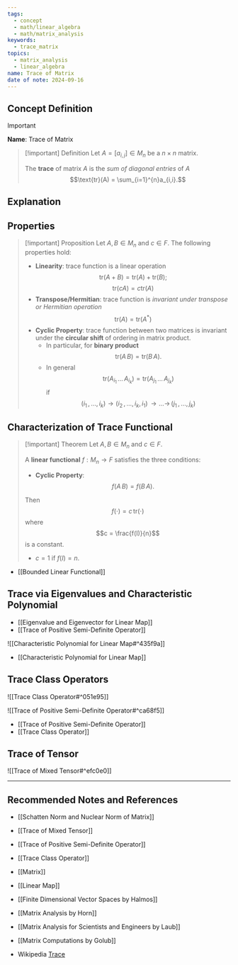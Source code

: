 ```yaml
---
tags:
  - concept
  - math/linear_algebra
  - math/matrix_analysis
keywords:
  - trace_matrix
topics:
  - matrix_analysis
  - linear_algebra
name: Trace of Matrix
date of note: 2024-09-16
---
```


## Concept Definition

>[!important]
>**Name**: Trace of Matrix


>[!important] Definition
>Let $A = [a_{i,j}] \in M_{n}$ be a $n\times n$ matrix.
>
>The **trace** of matrix $A$ is the *sum of diagonal entries* of $A$ $$\text{tr}(A) = \sum_{i=1}^{n}a_{i,i}.$$

## Explanation

## Properties

>[!important] Proposition
>Let $A, B\in M_{n}$ and $c\in F$.  The following properties hold:
>- **Linearity**: trace function is a linear operation $$\text{tr}(A + B) = \text{tr}(A) + \text{tr}(B);$$ $$\text{tr}(c A) = c\text{tr}(A)$$
>- **Transpose/Hermitian**: trace function is *invariant under transpose or Hermitian operation* $$\text{tr}(A) = \text{tr}(A^{*})$$
>- **Cyclic Property**: trace function between two matrices is invariant under the **circular shift** of ordering in matrix product.
>	- In particular, for **binary product** $$\text{tr}(A\,B) = \text{tr}(B\,A).$$  
>	- In general $$\text{tr}\left(A_{i_{1}}\,{}\ldots{}\,A_{i_{k}}\right) = \text{tr}\left(A_{j_{1}}\,{}\ldots{}\,A_{j_{k}}\right)$$ if $$(i_{1}\,{,}\ldots{,}\,i_{k}) \to (i_{2} \,{,}\ldots{,}\,i_{k},\,i_{1}) \,{\to}\ldots{\to}\,(j_{1}\,{,}\ldots{,}\,j_{k})$$

## Characterization of Trace Functional

>[!important] Theorem
>Let $A, B\in M_{n}$ and $c\in F$.  
>
>A **linear functional** $f: M_{n} \to F$ satisfies the three conditions:
>- **Cyclic Property**: $$f(A\,B) = f(B\,A).$$  
>  
>Then $$f(\cdot) = c\,\text{tr}(\cdot)$$ where $$c = \frac{f(I)}{n}$$ is a constant. 
>- $c = 1$ if $f(I) = n.$

- [[Bounded Linear Functional]]

## Trace via Eigenvalues and Characteristic Polynomial


- [[Eigenvalue and Eigenvector for Linear Map]]
- [[Trace of Positive Semi-Definite Operator]]

![[Characteristic Polynomial for Linear Map#^435f9a]]

- [[Characteristic Polynomial for Linear Map]]

## Trace Class Operators

![[Trace Class Operator#^051e95]]

![[Trace of Positive Semi-Definite Operator#^ca68f5]]

- [[Trace of Positive Semi-Definite Operator]]
- [[Trace Class Operator]]


## Trace of Tensor

![[Trace of Mixed Tensor#^efc0e0]]



-----------
##  Recommended Notes and References


- [[Schatten Norm and Nuclear Norm of Matrix]]
- [[Trace of Mixed Tensor]]
- [[Trace of Positive Semi-Definite Operator]]
- [[Trace Class Operator]]


- [[Matrix]]
- [[Linear Map]]


- [[Finite Dimensional Vector Spaces by Halmos]]
- [[Matrix Analysis by Horn]]
- [[Matrix Analysis for Scientists and Engineers by Laub]]
- [[Matrix Computations by Golub]]
- Wikipedia [Trace](https://en.wikipedia.org/wiki/Trace_(linear_algebra))
